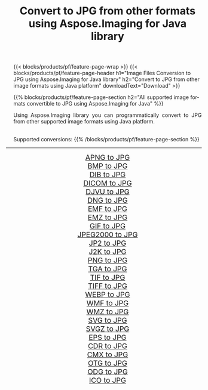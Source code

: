 ﻿---
title: Convert to JPG from other formats using Aspose.Imaging for Java library 
weight: 3920
url: /java/conversion/to/jpg 
lang: en
langdirlevel: 2
locales: zh-hans,ja,it,ru,de,es,fr,nl,id,lt,pl,pt,vi,tr,ko,zh-hant,ar,hi,th,sv,cs,uk,he
description: Using Aspose.Imaging you can convert to JPG from other formats using Java
---

{{< blocks/products/pf/feature-page-wrap >}}
{{< blocks/products/pf/feature-page-header h1="Image Files Conversion to JPG using Aspose.Imaging for Java library" h2="Convert to JPG from other image formats using Java platform" downloadText="Download" >}}


{{% blocks/products/pf/feature-page-section  h2="All supported image formats convertible to JPG using Aspose.Imaging for Java" %}}
<p align=justify>Using Aspose.Imaging library you can programmatically convert to JPG from other supported image formats using Java platform.</p>
<br/>
Supported conversions:
{{% /blocks/products/pf/feature-page-section %}}
<div class="container-fluid productfamilypage bg-gray">
    <div class="convertypes bg-gray agp-content section">
        <div class="container">
		<hr style="margin-left:-20px;"/>
		<div class="row other-converters" style="gap: 10px;font-size: 19px;text-align:center;">
		    <div class='col-md-2 other-converter remove-lp remove-rp'><a href="/imaging/java/conversion/apng-to-jpg" style="padding:15px;">APNG to JPG</a></div>
<div class='col-md-2 other-converter remove-lp remove-rp'><a href="/imaging/java/conversion/bmp-to-jpg" style="padding:15px;">BMP to JPG</a></div>
<div class='col-md-2 other-converter remove-lp remove-rp'><a href="/imaging/java/conversion/dib-to-jpg" style="padding:15px;">DIB to JPG</a></div>
<div class='col-md-2 other-converter remove-lp remove-rp'><a href="/imaging/java/conversion/dicom-to-jpg" style="padding:15px;">DICOM to JPG</a></div>
<div class='col-md-2 other-converter remove-lp remove-rp'><a href="/imaging/java/conversion/djvu-to-jpg" style="padding:15px;">DJVU to JPG</a></div>
<div class='col-md-2 other-converter remove-lp remove-rp'><a href="/imaging/java/conversion/dng-to-jpg" style="padding:15px;">DNG to JPG</a></div>
<div class='col-md-2 other-converter remove-lp remove-rp'><a href="/imaging/java/conversion/emf-to-jpg" style="padding:15px;">EMF to JPG</a></div>
<div class='col-md-2 other-converter remove-lp remove-rp'><a href="/imaging/java/conversion/emz-to-jpg" style="padding:15px;">EMZ to JPG</a></div>
<div class='col-md-2 other-converter remove-lp remove-rp'><a href="/imaging/java/conversion/gif-to-jpg" style="padding:15px;">GIF to JPG</a></div>
<div class='col-md-2 other-converter remove-lp remove-rp'><a href="/imaging/java/conversion/jpeg2000-to-jpg" style="padding:15px;">JPEG2000 to JPG</a></div>
<div class='col-md-2 other-converter remove-lp remove-rp'><a href="/imaging/java/conversion/jp2-to-jpg" style="padding:15px;">JP2 to JPG</a></div>
<div class='col-md-2 other-converter remove-lp remove-rp'><a href="/imaging/java/conversion/j2k-to-jpg" style="padding:15px;">J2K to JPG</a></div>
<div class='col-md-2 other-converter remove-lp remove-rp'><a href="/imaging/java/conversion/png-to-jpg" style="padding:15px;">PNG to JPG</a></div>
<div class='col-md-2 other-converter remove-lp remove-rp'><a href="/imaging/java/conversion/tga-to-jpg" style="padding:15px;">TGA to JPG</a></div>
<div class='col-md-2 other-converter remove-lp remove-rp'><a href="/imaging/java/conversion/tif-to-jpg" style="padding:15px;">TIF to JPG</a></div>
<div class='col-md-2 other-converter remove-lp remove-rp'><a href="/imaging/java/conversion/tiff-to-jpg" style="padding:15px;">TIFF to JPG</a></div>
<div class='col-md-2 other-converter remove-lp remove-rp'><a href="/imaging/java/conversion/webp-to-jpg" style="padding:15px;">WEBP to JPG</a></div>
<div class='col-md-2 other-converter remove-lp remove-rp'><a href="/imaging/java/conversion/wmf-to-jpg" style="padding:15px;">WMF to JPG</a></div>
<div class='col-md-2 other-converter remove-lp remove-rp'><a href="/imaging/java/conversion/wmz-to-jpg" style="padding:15px;">WMZ to JPG</a></div>
<div class='col-md-2 other-converter remove-lp remove-rp'><a href="/imaging/java/conversion/svg-to-jpg" style="padding:15px;">SVG to JPG</a></div>
<div class='col-md-2 other-converter remove-lp remove-rp'><a href="/imaging/java/conversion/svgz-to-jpg" style="padding:15px;">SVGZ to JPG</a></div>
<div class='col-md-2 other-converter remove-lp remove-rp'><a href="/imaging/java/conversion/eps-to-jpg" style="padding:15px;">EPS to JPG</a></div>
<div class='col-md-2 other-converter remove-lp remove-rp'><a href="/imaging/java/conversion/cdr-to-jpg" style="padding:15px;">CDR to JPG</a></div>
<div class='col-md-2 other-converter remove-lp remove-rp'><a href="/imaging/java/conversion/cmx-to-jpg" style="padding:15px;">CMX to JPG</a></div>
<div class='col-md-2 other-converter remove-lp remove-rp'><a href="/imaging/java/conversion/otg-to-jpg" style="padding:15px;">OTG to JPG</a></div>
<div class='col-md-2 other-converter remove-lp remove-rp'><a href="/imaging/java/conversion/odg-to-jpg" style="padding:15px;">ODG to JPG</a></div>
<div class='col-md-2 other-converter remove-lp remove-rp'><a href="/imaging/java/conversion/ico-to-jpg" style="padding:15px;">ICO to JPG</a></div>
                </div>
        </div>
    </div>
</div>
<br/>

